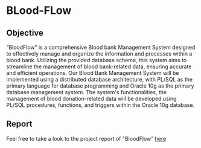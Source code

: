 # BLood-FLow
## Objective
“BloodFlow” is a comprehensive Blood bank Management System designed to effectively manage and organize the information and processes within a blood bank. Utilizing the provided database schema, this system aims to streamline the management of blood bank-related data, ensuring accurate and efficient operations. Our Blood Bank Management System will be implemented using a distributed database architecture, with PL/SQL as the primary language for database programming and Oracle 10g as the primary database management system. The system's functionalities, the management of blood donation-related data will be developed using PL/SQL procedures, functions, and triggers within the Oracle 10g database. 
## Report
Feel free to take a look to the project report of "BloodFlow" [here](https://drive.google.com/file/d/1gbBCUi4cxL_b5Ix2zRaaCxc3RO4YhRhB/view?usp=sharing)
